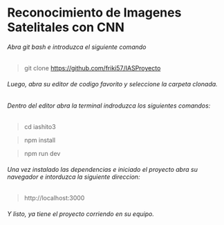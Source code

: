 # Reconocimiento de Imagenes Satelitales con CNN

###### Abra git bash e introduzca el siguiente comando

  > git clone https://github.com/friki57/IASProyecto

###### Luego, abra su editor de codigo favorito y seleccione la carpeta clonada.
###### Dentro del editor abra la terminal indroduzca los siguientes comandos:
  > cd iashito3
  
  > npm install
  
  > npm run dev

###### Una vez instalado las dependencias e iniciado el proyecto abra su navegador e intorduzca la siguiente direccion:
  > http://localhost:3000
###### Y listo, ya tiene el proyecto corriendo en su equipo.
